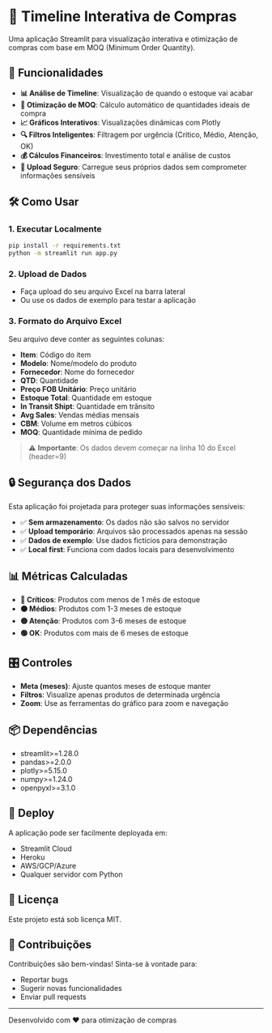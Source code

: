 # 📅 Timeline Interativa de Compras 

Uma aplicação Streamlit para visualização interativa e otimização de compras com base em MOQ (Minimum Order Quantity).

## 🚀 Funcionalidades

- **📊 Análise de Timeline**: Visualização de quando o estoque vai acabar
- **🎯 Otimização de MOQ**: Cálculo automático de quantidades ideais de compra
- **📈 Gráficos Interativos**: Visualizações dinâmicas com Plotly
- **🔍 Filtros Inteligentes**: Filtragem por urgência (Crítico, Médio, Atenção, OK)
- **💰 Cálculos Financeiros**: Investimento total e análise de custos
- **📁 Upload Seguro**: Carregue seus próprios dados sem comprometer informações sensíveis

## 🛠️ Como Usar

### 1. Executar Localmente
```bash
pip install -r requirements.txt
python -m streamlit run app.py
```

### 2. Upload de Dados
- Faça upload do seu arquivo Excel na barra lateral
- Ou use os dados de exemplo para testar a aplicação

### 3. Formato do Arquivo Excel
Seu arquivo deve conter as seguintes colunas:
- **Item**: Código do item
- **Modelo**: Nome/modelo do produto
- **Fornecedor**: Nome do fornecedor
- **QTD**: Quantidade 
- **Preço FOB Unitário**: Preço unitário
- **Estoque Total**: Quantidade em estoque
- **In Transit Shipt**: Quantidade em trânsito
- **Avg Sales**: Vendas médias mensais
- **CBM**: Volume em metros cúbicos
- **MOQ**: Quantidade mínima de pedido

> ⚠️ **Importante**: Os dados devem começar na linha 10 do Excel (header=9)

## 🔒 Segurança dos Dados

Esta aplicação foi projetada para proteger suas informações sensíveis:
- ✅ **Sem armazenamento**: Os dados não são salvos no servidor
- ✅ **Upload temporário**: Arquivos são processados apenas na sessão
- ✅ **Dados de exemplo**: Use dados fictícios para demonstração
- ✅ **Local first**: Funciona com dados locais para desenvolvimento

## 📊 Métricas Calculadas

- **🔴 Críticos**: Produtos com menos de 1 mês de estoque
- **🟠 Médios**: Produtos com 1-3 meses de estoque  
- **🟡 Atenção**: Produtos com 3-6 meses de estoque
- **🟢 OK**: Produtos com mais de 6 meses de estoque

## 🎛️ Controles

- **Meta (meses)**: Ajuste quantos meses de estoque manter
- **Filtros**: Visualize apenas produtos de determinada urgência
- **Zoom**: Use as ferramentas do gráfico para zoom e navegação

## 📦 Dependências

- streamlit>=1.28.0
- pandas>=2.0.0
- plotly>=5.15.0
- numpy>=1.24.0
- openpyxl>=3.1.0

## 🚀 Deploy

A aplicação pode ser facilmente deployada em:
- Streamlit Cloud
- Heroku
- AWS/GCP/Azure
- Qualquer servidor com Python

## 📝 Licença

Este projeto está sob licença MIT.

## 🤝 Contribuições

Contribuições são bem-vindas! Sinta-se à vontade para:
- Reportar bugs
- Sugerir novas funcionalidades
- Enviar pull requests

---
Desenvolvido com ❤️ para otimização de compras 